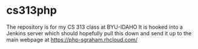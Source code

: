cs313php
========

The repository is for my CS 313 class at BYU-IDAHO
It is hooked into a Jenkins server which should hopefully
pull this down and send it up to the main webpage
at https://php-sgraham.rhcloud.com/